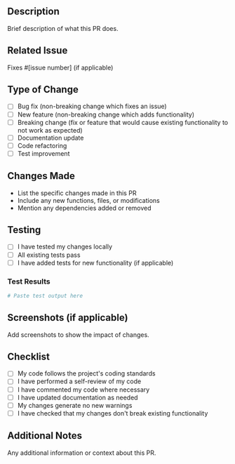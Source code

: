 ## Description
Brief description of what this PR does.

## Related Issue
Fixes #[issue number] (if applicable)

## Type of Change
- [ ] Bug fix (non-breaking change which fixes an issue)
- [ ] New feature (non-breaking change which adds functionality)
- [ ] Breaking change (fix or feature that would cause existing functionality to not work as expected)
- [ ] Documentation update
- [ ] Code refactoring
- [ ] Test improvement

## Changes Made
- List the specific changes made in this PR
- Include any new functions, files, or modifications
- Mention any dependencies added or removed

## Testing
- [ ] I have tested my changes locally
- [ ] All existing tests pass
- [ ] I have added tests for new functionality (if applicable)

### Test Results
```bash
# Paste test output here
```

## Screenshots (if applicable)
Add screenshots to show the impact of changes.

## Checklist
- [ ] My code follows the project's coding standards
- [ ] I have performed a self-review of my code
- [ ] I have commented my code where necessary
- [ ] I have updated documentation as needed
- [ ] My changes generate no new warnings
- [ ] I have checked that my changes don't break existing functionality

## Additional Notes
Any additional information or context about this PR.